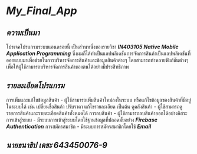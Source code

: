 # ***My_Final_App***
## ***ความเป็นมา***
โปรเจคโปรแกรมระบบแอนดรอยนี้ เป็นส่วนหนึ่งของรายวิชา ***IN403105 Native Mobile Application Programming***
ซึ่งผมก็ได้ทำเป็นแอปพลิเคชันการจัดการสินค้าเป็นแอปพลิเคชันที่ออกแบบมาเพื่อช่วยในการบริหารจัดการสินค้าและข้อมูลสินค้าต่างๆ โดยสามารถทำหลายฟังก์ชันต่างๆ เพื่อให้ผู้ใช้สามารถบริหารจัดการสินค้าของตนได้อย่างมีประสิทธิภาพ
## ***รายละเอียดโปรแกรม***
การเพิ่มและแก้ไขข้อมูลสินค้า - ผู้ใช้สามารถเพิ่มสินค้าใหม่ลงในระบบ หรือแก้ไขข้อมูลของสินค้าที่มีอยู่ในระบบได้ เช่น เปลี่ยนชื่อสินค้า ปรับราคา แก้ไขรายละเอียด เป็นต้น
ดูคลังสินค้า - ผู้ใช้สามารถดูรายการสินค้าและรายละเอียดสินค้าทั้งหมดได้ 
การลบสินค้า - ผู้ใช้สามารถลบสินค้าออกได้อย่างอิสระ
การเข้าสู่ระบบ - มีระบบการเข้าสู่ระบบโดยใช้ฐานข้อมูลที่ปลอดมั้ยอย่าง ***Firebase Authentication*** 
การสมัครสมาชิก - มีระบบการสมัครสมาชิกโดยใช้ ***Email***
## ***นายธนาธิป เตชะ 643450076-9***
